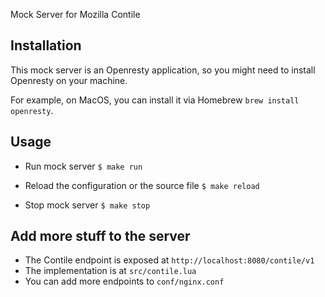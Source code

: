 Mock Server for Mozilla Contile

## Installation

This mock server is an Openresty application, so you might need to install Openresty on your machine.

For example, on MacOS, you can install it via Homebrew `brew install openresty`.

## Usage

* Run mock server
`$ make run`

* Reload the configuration or the source file
`$ make reload`

* Stop mock server
`$ make stop`

## Add more stuff to the server

* The Contile endpoint is exposed at `http://localhost:8080/contile/v1`
* The implementation is at `src/contile.lua`
* You can add more endpoints to `conf/nginx.conf`
